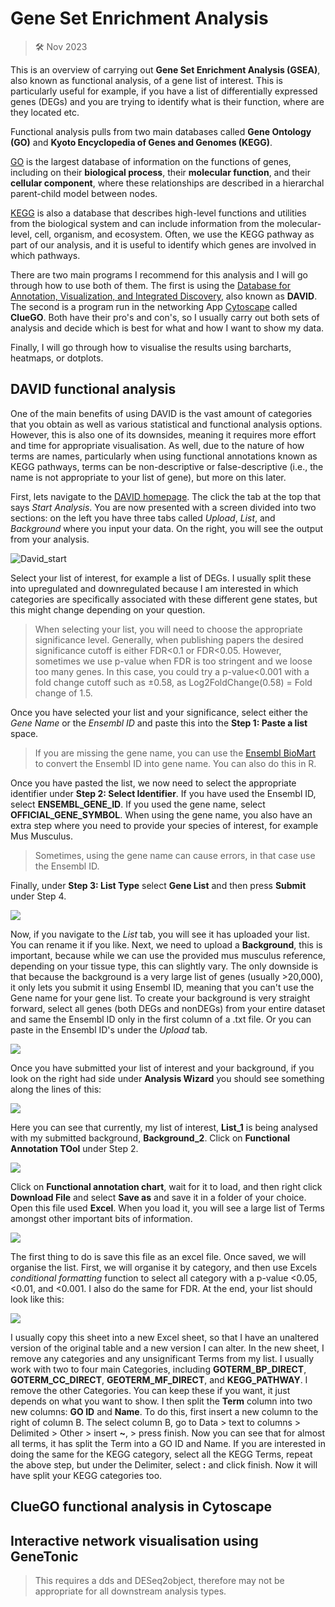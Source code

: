 # Gene Set Enrichment Analysis

>  🛠️ Nov 2023

This is an overview of carrying out **Gene Set Enrichment Analysis (GSEA)**, also known as functional analysis, of a gene list of interest. This is particularly useful for example, if you have a list of differentially expressed genes (DEGs) and you are trying to identify what is their function, where are they located etc. 

Functional analysis pulls from two main databases called **Gene Ontology (GO)** and **Kyoto Encyclopedia of Genes and Genomes (KEGG)**.

[GO](https://geneontology.org) is the largest database of information on the functions of genes, including on their **biological process**, their **molecular function**, and their **cellular component**, where these relationships are described in a hierarchal parent-child model between nodes. 

[KEGG](https://www.genome.jp/kegg/) is also a database that describes high-level functions and utilities from the biological system and can include information from the molecular-level, cell, organism, and ecosystem. Often, we use the KEGG pathway as part of our analysis, and it is useful to identify which  genes are involved in which pathways. 

There are two main programs I recommend for this analysis and I will go through how to use both of them. The first is using the [Database for Annotation, Visualization, and Integrated Discovery](https://david.ncifcrf.gov), also known as **DAVID**. The second is a program run in the networking App [Cytoscape](https://cytoscape.org) called **ClueGO**. Both have their pro's and con's, so I usually carry out both sets of analysis and decide which is best for what and how I want to show my data. 

Finally, I will go through how to visualise the results using barcharts, heatmaps, or dotplots. 

## DAVID functional analysis

One of the main benefits of using DAVID is the vast amount of categories that you obtain as well as various statistical and functional analysis options. However, this is also one of its downsides, meaning it requires more effort and time for appropriate visualisation. As well, due to the nature of how terms are names, particularly when using functional annotations known as KEGG pathways, terms can be non-descriptive or false-descriptive (i.e., the name is not appropriate to your list of gene), but more on this later.

First, lets navigate to the [DAVID homepage](https://david.ncifcrf.gov). The click the tab at the top that says *Start Analysis*. You are now presented with a screen divided into two sections: on the left you have three tabs called *Upload*, *List*, and *Background* where you input your data. On the right, you will see the output from your analysis. 

![David_start](./Images/David_a.png)

Select your list of interest, for example a list of DEGs. I usually split these into upregulated and downregulated because I am interested in which categories are specifically associated with these different gene states, but this might change depending on your question.

> When selecting your list, you will need to choose the appropriate significance level. Generally, when publishing papers the desired significance cutoff is either FDR<0.1 or FDR<0.05. However, sometimes we use p-value when FDR is too stringent and we loose too many genes. In this case, you could try a p-value<0.001 with a fold change cutoff such as ±0.58, as Log2FoldChange(0.58) = Fold change of 1.5. 

Once you have selected your list and your significance, select either the *Gene Name* or the *Ensembl ID* and paste this into the **Step 1: Paste a list** space. 

> If you are missing the gene name, you can use the [Ensembl BioMart](https://www.ensembl.org/biomart/martview/3fb321400d44779e551346dc093f71c6) to convert the Ensembl ID into gene name. You can also do this in R. 

Once you have pasted the list, we now need to select the appropriate identifier under **Step 2: Select Identifier**. If you have used the Ensembl ID, select **ENSEMBL_GENE_ID**. If you used the gene name, select **OFFICIAL_GENE_SYMBOL**. When using the gene name, you also have an extra step where you need to provide your species of interest, for example Mus Musculus. 

> Sometimes, using the gene name can cause errors, in that case use the Ensembl ID. 

Finally, under **Step 3: List Type** select **Gene List** and then press **Submit** under Step 4.

![](./Images/David_b.png)

Now, if you navigate to the *List* tab, you will see it has uploaded your list. You can rename it if you like. Next, we need to upload a **Background**, this is important, because while we can use the provided mus musculus reference, depending on your tissue type, this can slightly vary. The only downside is that because the background is a very large list of genes (usually >20,000), it only lets you submit it using Ensembl ID, meaning that you can't use the Gene name for your gene list. To create your background is very straight forward, select all genes (both DEGs and nonDEGs) from your entire dataset and same the Ensembl ID only in the first column of a .txt file. Or you can paste in the Ensembl ID's under the *Upload* tab. 

![](./Images/David_c.png)

Once you have submitted your list of interest and your background, if you look on the right had side under **Analysis Wizard** you should see something along the lines of this:

![](./Images/David_d.png)

Here you can see that currently, my list of interest, **List_1** is being analysed with my submitted background, **Background_2**. Click on **Functional Annotation TOol** under Step 2.

![](./Images/David_e.png)

Click on **Functional annotation chart**, wait for it to load, and then right click **Download File** and select **Save as** and save it in a folder of your choice. Open this file used **Excel**. When you load it, you will see a large list of Terms amongst other important bits of information. 

![](./Images/David_f.png)

The first thing to do is save this file as an excel file. Once saved, we will organise the list. First, we will organise it by category, and then use Excels *conditional formatting* function to select all category with a p-value <0.05, <0.01, and <0.001. I also do the same for FDR. At the end, your list should look like this:

![](./Images/David_g.png)

I usually copy this sheet into a new Excel sheet, so that I have an unaltered version of the original table and a new version I can alter. In the new sheet, I remove any categories and any unsignificant Terms from my list. I usually work with two to four main Categories, including **GOTERM_BP_DIRECT**, **GOTERM_CC_DIRECT**, **GEOTERM_MF_DIRECT**, and **KEGG_PATHWAY**. I remove the other Categories. You can keep these if you want, it just depends on what you want to show. I then split the **Term** column into two new columns: **GO ID** and **Name**. To do this, first insert a new column to the right of column B. The select column B, go to Data > text to columns > Delimited > Other > insert **~**, > press finish. Now you can see that for almost all terms, it has split the Term into a GO ID and Name. If you are interested in doing the same for the KEGG category, select all the KEGG Terms, repeat the above step, but under the Delimiter, select **:** and click finish. Now it will have split your KEGG categories too. 

## ClueGO functional analysis in Cytoscape

## Interactive network visualisation using GeneTonic

> This requires a dds and DESeq2object, therefore may not be appropriate for all downstream analysis types.
